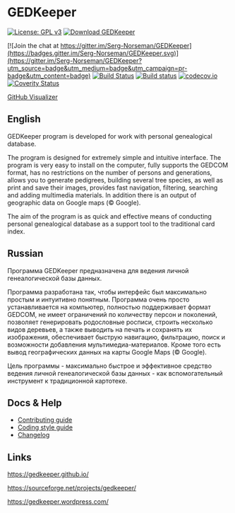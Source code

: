 # GEDKeeper

[![License: GPL v3](https://img.shields.io/github/license/Serg-Norseman/GEDKeeper.svg)](http://www.gnu.org/licenses/gpl-3.0)
[![Download GEDKeeper](https://img.shields.io/sourceforge/dm/gedkeeper.svg)](https://sourceforge.net/projects/gedkeeper/files/latest/download)


[![Join the chat at https://gitter.im/Serg-Norseman/GEDKeeper](https://badges.gitter.im/Serg-Norseman/GEDKeeper.svg)](https://gitter.im/Serg-Norseman/GEDKeeper?utm_source=badge&utm_medium=badge&utm_campaign=pr-badge&utm_content=badge)
[![Build Status](https://travis-ci.org/Serg-Norseman/GEDKeeper.svg?branch=master)](https://travis-ci.org/Serg-Norseman/GEDKeeper)
[![Build status](https://ci.appveyor.com/api/projects/status/h0u8iwr3kvy6o9x1?svg=true)](https://ci.appveyor.com/project/Serg-Norseman/gedkeeper)
[![codecov.io](https://codecov.io/github/Serg-Norseman/GEDKeeper/coverage.svg?branch=master)](https://codecov.io/github/Serg-Norseman/GEDKeeper?branch=master)
[![Coverity Status](https://scan.coverity.com/projects/10037/badge.svg)](https://scan.coverity.com/projects/serg-norseman-gedkeeper)


[GitHub Visualizer](http://ghv.artzub.com/#repo=GEDKeeper&climit=600&user=serg-norseman)

## English
GEDKeeper program is developed for work with personal genealogical database.

The program is designed for extremely simple and intuitive interface. The program is very easy to install on the computer, fully supports the GEDCOM format, has no restrictions on the number of persons and generations, allows you to generate pedigrees, building several tree species, as well as print and save their images, provides fast navigation, filtering, searching and adding multimedia materials. In addition there is an output of geographic data on Google maps (© Google).

The aim of the program is as quick and effective means of conducting personal genealogical database as a support tool to the traditional card index.

## Russian
Программа GEDKeeper предназначена для ведения личной генеалогической базы данных.

Программа разработана так, чтобы интерфейс был максимально простым и интуитивно понятным. Программа очень просто устанавливается на компьютер, полностью поддерживает формат GEDCOM, не имеет ограничений по количеству персон и поколений, позволяет генерировать родословные росписи, строить несколько видов деревьев, а также выводить на печать и сохранять их изображения, обеспечивает быструю навигацию, фильтрацию, поиск и возможности добавления мультимедиа-материалов. Кроме того есть вывод географических данных на карты Google Maps (© Google).

Цель программы - максимально быстрое и эффективное средство ведения личной генеалогической базы данных - как вспомогательный инструмент к традиционной картотеке.

## Docs & Help

- [Contributing guide](/CONTRIBUTING.md)
- [Coding style guide](/CODINGSTYLE.md)
- [Changelog](/CHANGELOG.md)

## Links

https://gedkeeper.github.io/

https://sourceforge.net/projects/gedkeeper/

https://gedkeeper.wordpress.com/
